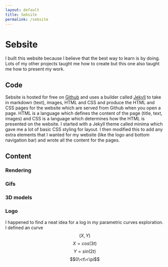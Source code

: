 ```yaml
---
layout: default
title: Sebsite
permalink: /sebsite
---
```


# Sebsite
I built this website because I believe that the best way to learn is by doing. Lots of my other projects taught me how to create but this one also taught me how to present my work. 

## Code
Sebsite is hosted for free on <a href="https://github.com/Sebastian-Barrett/sebsite">Github</a> and uses a builder called <a href="https://jekyllrb.com/">Jekyll</a> to take in markdown (text), images, HTML and CSS and produce the HTML and CSS pages for the website which are served from Github when you open a page. 
HTML is a language which defines the content of the page (title, text, images) and CSS is a language which determines how the HTML is presented on the website.
I started with a Jekyll theme called minima which gave me a lot of basic CSS styling for layout. I then modified this to add any extra elements that I wanted for my website (like the logo and bottom navigation bar) and wrote all the content for the pages. 

## Content

### Rendering 

### Gifs


### 3D models


### Logo
I happened to find a neat idea for a log in my parametric curves exploration. I defined an curve  
$$(X,Y)$$
$$X=cos(3t)$$
$$Y=sin(2t)$$
$$0\<t\<\pi$$
